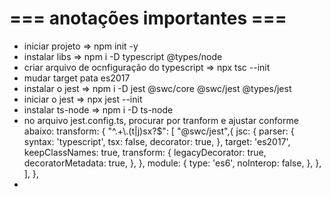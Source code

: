 # === anotações importantes ===

- iniciar projeto => npm init -y
- instalar libs => npm i -D typescript @types/node
- criar arquivo de ocnfiguração do typescript => npx tsc --init
- mudar target pata es2017
- instalar o jest => npm i -D jest @swc/core @swc/jest @types/jest
- iniciar o jest => npx jest --init
- instalar ts-node => npm i -D ts-node
- no arquivo jest.config.ts, procurar por tranform e ajustar conforme abaixo:
  transform: {
    "^.+\\.(t|j)sx?$": [
      "@swc/jest",{
        jsc: {
          parser: {
            syntax: 'typescript',
            tsx: false,
            decorator: true,
          },
          target: 'es2017',
          keepClassNames: true,
          transform: {
            legacyDecorator: true,
            decoratorMetadata: true,
          },
        },
        module: {
          type: 'es6',
          noInterop: false,
        },
      },
    ],
  },
- 
